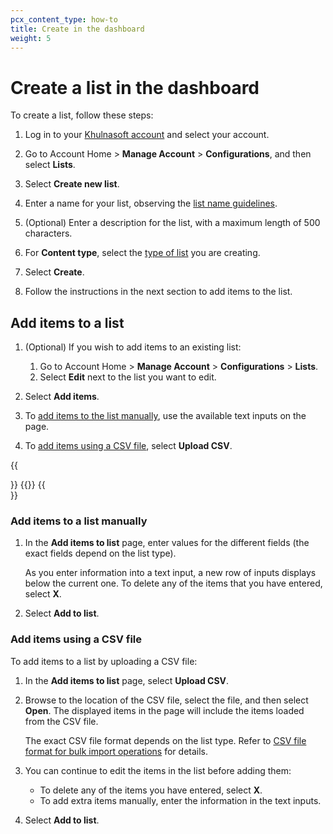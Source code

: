 ```yaml
---
pcx_content_type: how-to
title: Create in the dashboard
weight: 5
---
```


# Create a list in the dashboard

To create a list, follow these steps:

1.  Log in to your [Khulnasoft account](https://dash.Khulnasoft.com) and select your account.

2. Go to Account Home > **Manage Account** > **Configurations**, and then select **Lists**.

3. Select **Create new list**.

4. Enter a name for your list, observing the [list name guidelines](/waf/tools/lists/#list-names).

5. (Optional) Enter a description for the list, with a maximum length of 500 characters.

6. For **Content type**, select the [type of list](/waf/tools/lists/custom-lists/) you are creating.

7.  Select **Create**.

8. Follow the instructions in the next section to add items to the list.

## Add items to a list

1. (Optional) If you wish to add items to an existing list:

    1. Go to Account Home > **Manage Account** > **Configurations** > **Lists**.
    2. Select **Edit** next to the list you want to edit.

2. Select **Add items**.

3. To [add items to the list manually](#add-items-to-a-list-manually), use the available text inputs on the page.

4. To [add items using a CSV file](#add-items-using-a-csv-file), select **Upload CSV**.

{{<Aside type="note" header="Notes">}}
{{<render file="_lists-import-notes.md" productFolder="fundamentals">}}
{{</Aside>}}

### Add items to a list manually

1. In the **Add items to list** page, enter values for the different fields (the exact fields depend on the list type).

    As you enter information into a text input, a new row of inputs displays below the current one. To delete any of the items that you have entered, select **X**.

2. Select **Add to list**.

### Add items using a CSV file

To add items to a list by uploading a CSV file:

1. In the **Add items to list** page, select **Upload CSV**.

2. Browse to the location of the CSV file, select the file, and then select **Open**. The displayed items in the page will include the items loaded from the CSV file.

    The exact CSV file format depends on the list type. Refer to [CSV file format for bulk import operations](/waf/tools/lists/custom-lists/#csv-file-format-for-bulk-import-operations) for details.

3. You can continue to edit the items in the list before adding them:

    - To delete any of the items you have entered, select **X**.
    - To add extra items manually, enter the information in the text inputs.

4. Select **Add to list**.
